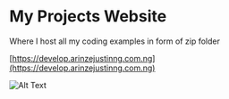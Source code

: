 # My Projects Website 
Where I host all my coding examples in form of zip folder

[https://develop.arinzejustinng.com.ng](https://develop.arinzejustinng.com.ng)

![Alt Text](https://develop.arinzejustinng.com.ng/assets/mobile%20(2).gif)

